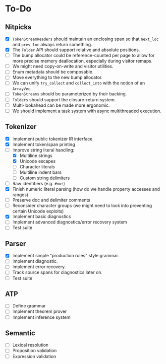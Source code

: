 # To-Do

## Nitpicks

- [x] `TokenStreamReaders` should maintain an enclosing span so that `next_loc` and `prev_loc` always return something.
- [x] The `Folder` API should support relative and absolute positions.
- [ ] The bump allocator could be reference-counted per page to allow for more precise memory deallocation, especially during visitor remaps.
- [ ] We might need copy-on-write and visitor utilities.
- [ ] Enum metadata should be composable.
- [ ] Move everything to the new bump allocator.
- [ ] We can unify `try_collect` and `collect_into` with the notion of an `ArrayVec`.
- [ ] `TokenStreams` should be parameterized by their backing.
- [ ] `Folders` should support the closure-return system.
- [ ] Multi-lookahead can be made more ergonomic.
- [ ] We should implement a task system with async multithreaded execution.

## Tokenizer

- [x] Implement public tokenizer IR interface
- [x] Implement token/span printing
- [ ] Improve string literal handling:
    - [x] Multiline strings
    - [x] Unicode escapes
    - [ ] Character literals
    - [ ] Multiline indent bars
    - [ ] Custom string delimiters
- [ ] Raw identifiers (e.g. `#out`)
- [x] Finish numeric literal parsing (how do we handle property accesses and ranges)
- [ ] Preserve doc and delimiter comments
- [ ] Reconsider character groups (we might need to look into preventing certain Unicode exploits)
- [x] Implement basic diagnostics
- [ ] Implement advanced diagnostics/error recovery system
- [ ] Test suite

## Parser

- [x] Implement simple "production rules" style grammar.
- [ ] Implement diagnostic.
- [ ] Implement error recovery.
- [ ] Track source spans for diagnostics later on.
- [ ] Test suite

## ATP

- [ ] Define grammar
- [ ] Implement theorem prover
- [ ] Implement inference system

## Semantic

- [ ] Lexical resolution
- [ ] Proposition validation
- [ ] Expression validation
